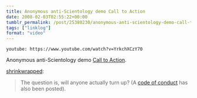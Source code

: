 ```yaml
---
title: Anonymous anti-Scientology demo Call to Action
date: 2008-02-03T02:55:22+00:00
tumblr_permalink: /post/25380230/anonymous-anti-scientology-demo-call-to-action
tags: ["linklog"]
format: "video"
---
```


`youtube: https://www.youtube.com/watch?v=YrkchXCzY70`

Anonymous anti-Scientology demo [Call to Action][1].

[shrinkwrapped][2]:

> The question is, will anyone actually turn up? (A [code of conduct][3] has also been posted).

[1]: https://www.youtube.com/watch?v=YrkchXCzY70
[2]: http://tumblefeed.thair.net/post/25326603
[3]: https://www.youtube.com/watch?v=-063clxiB8I
